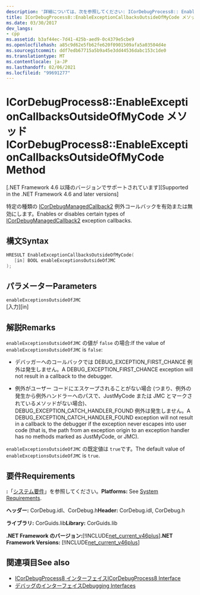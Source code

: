 ```yaml
---
description: '詳細については、次を参照してください: ICorDebugProcess8:: Enableexception Soutsideofmycode メソッド'
title: ICorDebugProcess8::EnableExceptionCallbacksOutsideOfMyCode メソッド
ms.date: 03/30/2017
dev_langs:
- cpp
ms.assetid: b3af44ec-7d41-425b-aed9-0c4379e5cbe9
ms.openlocfilehash: a85c9d62e5fb62fe620f0901509afa5a03504d4e
ms.sourcegitcommit: ddf7edb67715a5b9a45e3dd44536dabc153c1de0
ms.translationtype: MT
ms.contentlocale: ja-JP
ms.lasthandoff: 02/06/2021
ms.locfileid: "99691277"
---
```

# <a name="icordebugprocess8enableexceptioncallbacksoutsideofmycode-method"></a><span data-ttu-id="41500-103">ICorDebugProcess8::EnableExceptionCallbacksOutsideOfMyCode メソッド</span><span class="sxs-lookup"><span data-stu-id="41500-103">ICorDebugProcess8::EnableExceptionCallbacksOutsideOfMyCode Method</span></span>

<span data-ttu-id="41500-104">[.NET Framework 4.6 以降のバージョンでサポートされています]</span><span class="sxs-lookup"><span data-stu-id="41500-104">[Supported in the .NET Framework 4.6 and later versions]</span></span>  
  
 <span data-ttu-id="41500-105">特定の種類の [ICorDebugManagedCallback2](icordebugmanagedcallback2-interface.md) 例外コールバックを有効または無効にします。</span><span class="sxs-lookup"><span data-stu-id="41500-105">Enables or disables certain types of [ICorDebugManagedCallback2](icordebugmanagedcallback2-interface.md) exception callbacks.</span></span>  
  
## <a name="syntax"></a><span data-ttu-id="41500-106">構文</span><span class="sxs-lookup"><span data-stu-id="41500-106">Syntax</span></span>  
  
```cpp
HRESULT EnableExceptionCallbacksOutsideOfMyCode(  
   [in] BOOL enableExceptionsOutsideOfJMC  
);  
```  
  
## <a name="parameters"></a><span data-ttu-id="41500-107">パラメーター</span><span class="sxs-lookup"><span data-stu-id="41500-107">Parameters</span></span>  

 `enableExceptionsOutsideOfJMC`  
 <span data-ttu-id="41500-108">[入力]</span><span class="sxs-lookup"><span data-stu-id="41500-108">[in]</span></span>  
  
## <a name="remarks"></a><span data-ttu-id="41500-109">解説</span><span class="sxs-lookup"><span data-stu-id="41500-109">Remarks</span></span>  

 <span data-ttu-id="41500-110">`enableExceptionsOutsideOfJMC` の値が `false` の場合:</span><span class="sxs-lookup"><span data-stu-id="41500-110">If the value of `enableExceptionsOutsideOfJMC` is `false`:</span></span>  
  
- <span data-ttu-id="41500-111">デバッガーへのコールバックでは DEBUG_EXCEPTION_FIRST_CHANCE 例外は発生しません。</span><span class="sxs-lookup"><span data-stu-id="41500-111">A DEBUG_EXCEPTION_FIRST_CHANCE exception will not result in a callback to the debugger.</span></span>  
  
- <span data-ttu-id="41500-112">例外がユーザー コードにエスケープされることがない場合 (つまり、例外の発生から例外ハンドラーへのパスで、JustMyCode または JMC とマークされているメソッドがない場合)、DEBUG_EXCEPTION_CATCH_HANDLER_FOUND 例外は発生しません。</span><span class="sxs-lookup"><span data-stu-id="41500-112">A DEBUG_EXCEPTION_CATCH_HANDLER_FOUND exception will not result in a callback to the debugger if the exception never escapes into user code (that is, the path from an exception origin to an exception handler has no methods marked as JustMyCode, or JMC).</span></span>  
  
 <span data-ttu-id="41500-113">`enableExceptionsOutsideOfJMC` の既定値は `true`です。</span><span class="sxs-lookup"><span data-stu-id="41500-113">The default value of `enableExceptionsOutsideOfJMC` is `true`.</span></span>  
  
## <a name="requirements"></a><span data-ttu-id="41500-114">要件</span><span class="sxs-lookup"><span data-stu-id="41500-114">Requirements</span></span>  

 <span data-ttu-id="41500-115">**:**「[システム要件](../../get-started/system-requirements.md)」を参照してください。</span><span class="sxs-lookup"><span data-stu-id="41500-115">**Platforms:** See [System Requirements](../../get-started/system-requirements.md).</span></span>  
  
 <span data-ttu-id="41500-116">**ヘッダー:** CorDebug.idl、CorDebug.h</span><span class="sxs-lookup"><span data-stu-id="41500-116">**Header:** CorDebug.idl, CorDebug.h</span></span>  
  
 <span data-ttu-id="41500-117">**ライブラリ:** CorGuids.lib</span><span class="sxs-lookup"><span data-stu-id="41500-117">**Library:** CorGuids.lib</span></span>  
  
 <span data-ttu-id="41500-118">**.NET Framework のバージョン:**[!INCLUDE[net_current_v46plus](../../../../includes/net-current-v46plus-md.md)]</span><span class="sxs-lookup"><span data-stu-id="41500-118">**.NET Framework Versions:** [!INCLUDE[net_current_v46plus](../../../../includes/net-current-v46plus-md.md)]</span></span>  
  
## <a name="see-also"></a><span data-ttu-id="41500-119">関連項目</span><span class="sxs-lookup"><span data-stu-id="41500-119">See also</span></span>

- [<span data-ttu-id="41500-120">ICorDebugProcess8 インターフェイス</span><span class="sxs-lookup"><span data-stu-id="41500-120">ICorDebugProcess8 Interface</span></span>](icordebugprocess8-interface.md)
- [<span data-ttu-id="41500-121">デバッグのインターフェイス</span><span class="sxs-lookup"><span data-stu-id="41500-121">Debugging Interfaces</span></span>](debugging-interfaces.md)
